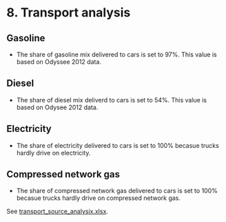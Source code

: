# 8. Transport analysis


## Gasoline

- The share of gasoline mix delivered to cars is set to 97%. This value is based on Odyssee 2012 data.


## Diesel

- The share of diesel mix deliverd to cars is set to 54%. This value is based on Odysee 2012 data.


## Electricity

- The share of electricity delivered to cars is set to 100% becasue trucks hardly drive on electricity.


## Compressed network gas

- The share of compressed network gas delivered to cars is set to 100% becasue trucks hardly drive on compressed network gas.


See [transport_source_analysix.xlsx](../../eu/2012/8_transport/transport_source_analysis.xlsx).